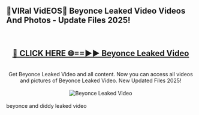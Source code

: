 <h2>🔴VIRal VidEOS🔴 Beyonce Leaked Video Videos And Photos - Update Files 2025!</h2>
<br>
<div align="center">
<h2><a href="https://virallinks.top/odZfE0" rel="nofollow">🔴 CLICK HERE 🌐==►► Beyonce Leaked Video</a></h2>
<br>
Get Beyonce Leaked Video and all content. Now you can access all videos and pictures of Beyonce Leaked Video. New Updated Files 2025!
<br>
<br>
<a href="https://virallinks.top/odZfE0" rel="nofollow" data-target="animated-image.originalLink"><img src="https://i.imgur.com/dJHk4Zq.gif)" alt="Beyonce Leaked Video" style="max-width: 100%; display: inline-block;" data-target="animated-image.originalImage"></a>
</div>
<br>
beyonce and diddy leaked video